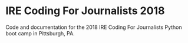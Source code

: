 # IRE Coding For Journalists 2018
Code and documentation for the 2018 IRE Coding For Journalists Python boot camp in Pittsburgh, PA.

